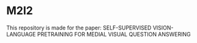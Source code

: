 # M2I2
This repository is made for the paper: SELF-SUPERVISED VISION-LANGUAGE PRETRAINING FOR MEDIAL VISUAL QUESTION ANSWERING
